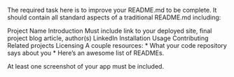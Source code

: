 The required task here is to improve your README.md to be complete. It should contain all standard aspects of a traditional README.md including:

Project Name
Introduction
Must include link to your deployed site, final project blog article, author(s) LinkedIn
Installation
Usage
Contributing
Related projects
Licensing
A couple resources: * What your code repository says about you * Here’s an awesome list of READMEs.

At least one screenshot of your app must be included.